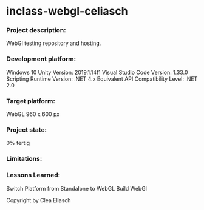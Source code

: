 # inclass-webgl-celiasch
 
 ### Project description: 
WebGl testing repository and hosting. 

### Development platform: 
Windows 10
Unity Version: 2019.1.14f1
Visual Studio Code Version: 1.33.0
Scripting Runtime Version: .NET 4.x Equivalent
API Compatibility Level: .NET 2.0

### Target platform: 
WebGL 960 x 600 px

### Project state: 
0% fertig

### Limitations: 


### Lessons Learned: 
Switch Platform from Standalone to WebGL
Build WebGl


Copyright by Clea Eliasch
